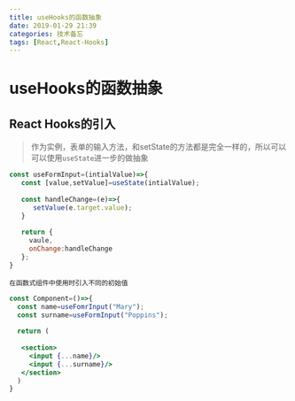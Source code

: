 ```yaml
---
title: useHooks的函数抽象
date: 2019-01-29 21:39
categories: 技术备忘
tags: [React,React-Hooks]
---
```



 # useHooks的函数抽象

## React Hooks的引入

>作为实例，表单的输入方法，和setState的方法都是完全一样的，所以可以可以使用`useState`进一步的做抽象

```jsx
const useFormInput=(intialValue)=>{
   const [value,setValue]=useState(intialValue);
   
   const handleChange=(e)=>{
      setValue(e.target.value);
   }
   
   return {
     vaule,
     onChange:handleChange
   };
}
```


`在函数式组件中使用时引入不同的初始值`

```jsx
const Component=()=>{
  const name=useFomrInput("Mary");
  const surname=useFormInput("Poppins");
  
  return (
  
   <section>
     <input {...name}/>
     <input {...surname}/>
   </section>
  )
}
```
